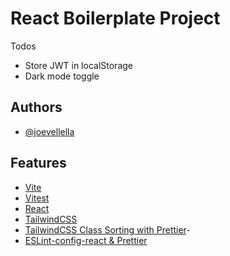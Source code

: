 # React Boilerplate Project

Todos

- Store JWT in localStorage
- Dark mode toggle

## Authors

- [@joevellella](https://www.github.com/valhallaco)

## Features

- [Vite](https://vitest.dev/)
- [Vitest](https://www.eternaldev.com/blog/testing-a-react-application-with-vitest/)
- [React](https://scrimba.com/learn/learnreact)
- [TailwindCSS](https://tailwindcss.com/)
- [TailwindCSS Class Sorting with Prettier](https://tailwindcss.com/blog/automatic-class-sorting-with-prettier)-
- [ESLint-config-react & Prettier](https://www.imaginarycloud.com/blog/how-to-configure-eslint-prettier-in-react/)
